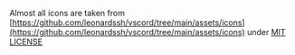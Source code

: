 Almost all icons are taken from [https://github.com/leonardssh/vscord/tree/main/assets/icons](https://github.com/leonardssh/vscord/tree/main/assets/icons) under [MIT LICENSE](./LICENSE)
